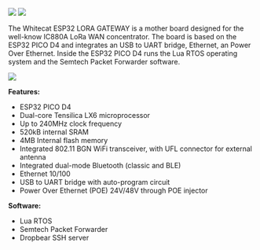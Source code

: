 ![](http://git.whitecatboard.org/gw-1.png)
![](http://git.whitecatboard.org/gw-2.png)

The Whitecat ESP32 LORA GATEWAY is a mother board designed for the well-know IC880A LoRa WAN concentrator. The board is based on the ESP32 PICO D4 and integrates an USB to UART bridge, Ethernet, an Power Over Ethernet. Inside the ESP32 PICO D4 runs the Lua RTOS operating system and the Semtech Packet Forwarder software.

![](http://git.whitecatboard.org/gw-3.png)

**Features:**
* ESP32 PICO D4
* Dual-core Tensilica LX6 microprocessor
* Up to 240MHz clock frequency
* 520kB internal SRAM
* 4MB Internal flash memory
* Integrated 802.11 BGN WiFi transceiver, with UFL connector for external antenna
* Integrated dual-mode Bluetooth (classic and BLE)
* Ethernet 10/100
* USB to UART bridge with auto-program circuit
* Power Over Ethernet (POE) 24V/48V through POE injector

**Software:**
* Lua RTOS
* Semtech Packet Forwarder
* Dropbear SSH server